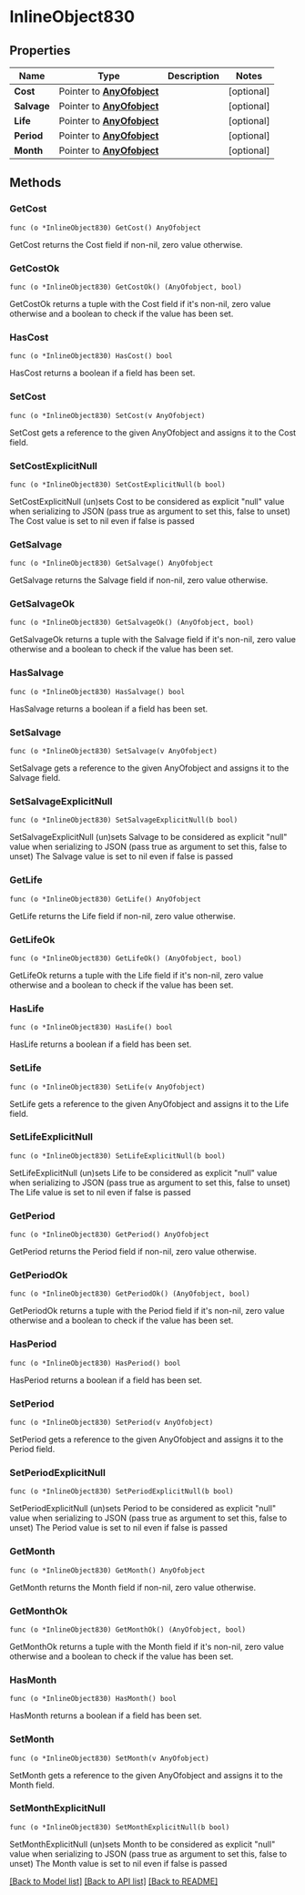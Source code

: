 # InlineObject830

## Properties

Name | Type | Description | Notes
------------ | ------------- | ------------- | -------------
**Cost** | Pointer to [**AnyOfobject**](anyOf&lt;object&gt;.md) |  | [optional] 
**Salvage** | Pointer to [**AnyOfobject**](anyOf&lt;object&gt;.md) |  | [optional] 
**Life** | Pointer to [**AnyOfobject**](anyOf&lt;object&gt;.md) |  | [optional] 
**Period** | Pointer to [**AnyOfobject**](anyOf&lt;object&gt;.md) |  | [optional] 
**Month** | Pointer to [**AnyOfobject**](anyOf&lt;object&gt;.md) |  | [optional] 

## Methods

### GetCost

`func (o *InlineObject830) GetCost() AnyOfobject`

GetCost returns the Cost field if non-nil, zero value otherwise.

### GetCostOk

`func (o *InlineObject830) GetCostOk() (AnyOfobject, bool)`

GetCostOk returns a tuple with the Cost field if it's non-nil, zero value otherwise
and a boolean to check if the value has been set.

### HasCost

`func (o *InlineObject830) HasCost() bool`

HasCost returns a boolean if a field has been set.

### SetCost

`func (o *InlineObject830) SetCost(v AnyOfobject)`

SetCost gets a reference to the given AnyOfobject and assigns it to the Cost field.

### SetCostExplicitNull

`func (o *InlineObject830) SetCostExplicitNull(b bool)`

SetCostExplicitNull (un)sets Cost to be considered as explicit "null" value
when serializing to JSON (pass true as argument to set this, false to unset)
The Cost value is set to nil even if false is passed
### GetSalvage

`func (o *InlineObject830) GetSalvage() AnyOfobject`

GetSalvage returns the Salvage field if non-nil, zero value otherwise.

### GetSalvageOk

`func (o *InlineObject830) GetSalvageOk() (AnyOfobject, bool)`

GetSalvageOk returns a tuple with the Salvage field if it's non-nil, zero value otherwise
and a boolean to check if the value has been set.

### HasSalvage

`func (o *InlineObject830) HasSalvage() bool`

HasSalvage returns a boolean if a field has been set.

### SetSalvage

`func (o *InlineObject830) SetSalvage(v AnyOfobject)`

SetSalvage gets a reference to the given AnyOfobject and assigns it to the Salvage field.

### SetSalvageExplicitNull

`func (o *InlineObject830) SetSalvageExplicitNull(b bool)`

SetSalvageExplicitNull (un)sets Salvage to be considered as explicit "null" value
when serializing to JSON (pass true as argument to set this, false to unset)
The Salvage value is set to nil even if false is passed
### GetLife

`func (o *InlineObject830) GetLife() AnyOfobject`

GetLife returns the Life field if non-nil, zero value otherwise.

### GetLifeOk

`func (o *InlineObject830) GetLifeOk() (AnyOfobject, bool)`

GetLifeOk returns a tuple with the Life field if it's non-nil, zero value otherwise
and a boolean to check if the value has been set.

### HasLife

`func (o *InlineObject830) HasLife() bool`

HasLife returns a boolean if a field has been set.

### SetLife

`func (o *InlineObject830) SetLife(v AnyOfobject)`

SetLife gets a reference to the given AnyOfobject and assigns it to the Life field.

### SetLifeExplicitNull

`func (o *InlineObject830) SetLifeExplicitNull(b bool)`

SetLifeExplicitNull (un)sets Life to be considered as explicit "null" value
when serializing to JSON (pass true as argument to set this, false to unset)
The Life value is set to nil even if false is passed
### GetPeriod

`func (o *InlineObject830) GetPeriod() AnyOfobject`

GetPeriod returns the Period field if non-nil, zero value otherwise.

### GetPeriodOk

`func (o *InlineObject830) GetPeriodOk() (AnyOfobject, bool)`

GetPeriodOk returns a tuple with the Period field if it's non-nil, zero value otherwise
and a boolean to check if the value has been set.

### HasPeriod

`func (o *InlineObject830) HasPeriod() bool`

HasPeriod returns a boolean if a field has been set.

### SetPeriod

`func (o *InlineObject830) SetPeriod(v AnyOfobject)`

SetPeriod gets a reference to the given AnyOfobject and assigns it to the Period field.

### SetPeriodExplicitNull

`func (o *InlineObject830) SetPeriodExplicitNull(b bool)`

SetPeriodExplicitNull (un)sets Period to be considered as explicit "null" value
when serializing to JSON (pass true as argument to set this, false to unset)
The Period value is set to nil even if false is passed
### GetMonth

`func (o *InlineObject830) GetMonth() AnyOfobject`

GetMonth returns the Month field if non-nil, zero value otherwise.

### GetMonthOk

`func (o *InlineObject830) GetMonthOk() (AnyOfobject, bool)`

GetMonthOk returns a tuple with the Month field if it's non-nil, zero value otherwise
and a boolean to check if the value has been set.

### HasMonth

`func (o *InlineObject830) HasMonth() bool`

HasMonth returns a boolean if a field has been set.

### SetMonth

`func (o *InlineObject830) SetMonth(v AnyOfobject)`

SetMonth gets a reference to the given AnyOfobject and assigns it to the Month field.

### SetMonthExplicitNull

`func (o *InlineObject830) SetMonthExplicitNull(b bool)`

SetMonthExplicitNull (un)sets Month to be considered as explicit "null" value
when serializing to JSON (pass true as argument to set this, false to unset)
The Month value is set to nil even if false is passed

[[Back to Model list]](../README.md#documentation-for-models) [[Back to API list]](../README.md#documentation-for-api-endpoints) [[Back to README]](../README.md)


